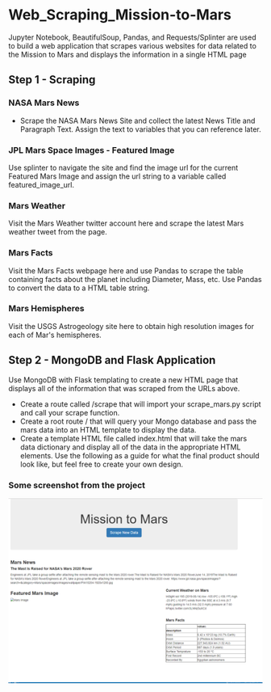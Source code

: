 # Web_Scraping_Mission-to-Mars

Jupyter Notebook, BeautifulSoup, Pandas, and Requests/Splinter are used to build a web application that scrapes various websites for data related to the Mission to Mars and displays the information in a single HTML page
## Step 1 - Scraping
### NASA Mars News
* Scrape the NASA Mars News Site and collect the latest News Title and Paragraph Text. Assign the text to variables that you can reference later.

### JPL Mars Space Images - Featured Image
Use splinter to navigate the site and find the image url for the current Featured Mars Image and assign the url string to a variable called featured_image_url.

### Mars Weather

Visit the Mars Weather twitter account here and scrape the latest Mars weather tweet from the page. 

### Mars Facts

Visit the Mars Facts webpage here and use Pandas to scrape the table containing facts about the planet including Diameter, Mass, etc.
Use Pandas to convert the data to a HTML table string.

### Mars Hemispheres

Visit the USGS Astrogeology site here to obtain high resolution images for each of Mar's hemispheres.

## Step 2 - MongoDB and Flask Application

Use MongoDB with Flask templating to create a new HTML page that displays all of the information that was scraped from the URLs above.

* Create a route called /scrape that will import your scrape_mars.py script and call your scrape function.
* Create a root route / that will query your Mongo database and pass the mars data into an HTML template to display the data.
* Create a template HTML file called index.html that will take the mars data dictionary and display all of the data in the appropriate HTML elements. Use the following as a guide for what the final product should look like, but feel free to create your own design.

### Some screenshot from the project

![Image description](https://github.com/melakue/Web_Scraping_Mission-to-Mars/blob/master/Index.PNG)

